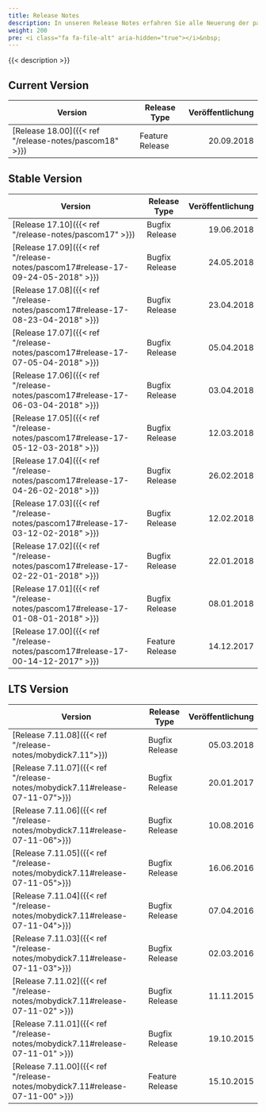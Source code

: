 ```yaml
---
title: Release Notes
description: In unseren Release Notes erfahren Sie alle Neuerung der pascom Telefonanlage
weight: 200
pre: <i class="fa fa-file-alt" aria-hidden="true"></i>&nbsp;
---
```


{{< description >}}

## Current Version

|Version|Release Type|Veröffentlichung|
|-------|------------|---------------:|
|[Release 18.00]({{< ref "/release-notes/pascom18" >}})| Feature Release | 20.09.2018 |

## Stable Version

|Version|Release Type|Veröffentlichung|
|-------|------------|---------------:|
|[Release 17.10]({{< ref "/release-notes/pascom17" >}})| Bugfix Release | 19.06.2018 |
|[Release 17.09]({{< ref "/release-notes/pascom17#release-17-09-24-05-2018" >}})| Bugfix Release | 24.05.2018 |
|[Release 17.08]({{< ref "/release-notes/pascom17#release-17-08-23-04-2018" >}})| Bugfix Release | 23.04.2018 |
|[Release 17.07]({{< ref "/release-notes/pascom17#release-17-07-05-04-2018" >}})| Bugfix Release | 05.04.2018 |
|[Release 17.06]({{< ref "/release-notes/pascom17#release-17-06-03-04-2018" >}})| Bugfix Release | 03.04.2018 |
|[Release 17.05]({{< ref "/release-notes/pascom17#release-17-05-12-03-2018" >}})| Bugfix Release | 12.03.2018 |
|[Release 17.04]({{< ref "/release-notes/pascom17#release-17-04-26-02-2018" >}})| Bugfix Release | 26.02.2018 |
|[Release 17.03]({{< ref "/release-notes/pascom17#release-17-03-12-02-2018" >}})| Bugfix Release | 12.02.2018 |
|[Release 17.02]({{< ref "/release-notes/pascom17#release-17-02-22-01-2018" >}})| Bugfix Release | 22.01.2018 |
|[Release 17.01]({{< ref "/release-notes/pascom17#release-17-01-08-01-2018" >}})| Bugfix Release | 08.01.2018 |
|[Release 17.00]({{< ref "/release-notes/pascom17#release-17-00-14-12-2017" >}})| Feature Release | 14.12.2017 |

<!-- 
|Version|Release Type|Veröffentlichung|
|-------|------------|---------------:|
|[Release 15.12]({{< ref "/release-notes/pascom15" >}})| Bugfix Release | 04.07.2018
|[Release 15.11]({{< ref "/release-notes/pascom15#release-15-11-30-04-2018" >}})| Bugfix Release | 30.04.2018 |
|[Release 15.10]({{< ref "/release-notes/pascom15#release-15-10-09-04-2018" >}})| Bugfix Release | 09.04.2018 |
|[Release 15.09]({{< ref "/release-notes/pascom15#release-15-09-19-03-2018" >}})| Bugfix Release | 19.03.2018 |
|[Release 15.08]({{< ref "/release-notes/pascom15#release-15-08-06-03-2018" >}})| Bugfix Release | 06.03.2018 |
|[Release 15.07]({{< ref "/release-notes/pascom15#release-15-07-22-02-2018" >}})| Bugfix Release | 22.02.2018 |
|[Release 15.06]({{< ref "/release-notes/pascom15#release-15-06-19-02-2018" >}})| Bugfix Release | 19.02.2018 |
|[Release 15.05]({{< ref "/release-notes/pascom15#release-15-05-29-01-2018" >}})| Bugfix Release | 29.01.2018 |
|[Release 15.04]({{< ref "/release-notes/pascom15#release-15-04-15-01-2018" >}})| Bugfix Release | 15.01.2018 |
|[Release 15.03]({{< ref "/release-notes/pascom15#release-15-03-05-12-2017" >}})| Bugfix Release | 05.12.2017 |
|[Release 15.02]({{< ref "/release-notes/pascom15#release-15-02-12-10-2017" >}})| Bugfix Release | 12.10.2017 |
|[Release 15.01]({{< ref "/release-notes/pascom15#release-15-01-03-08-2017" >}})| Bugfix Release | 03.08.2017 |
|[Release 15.00]({{< ref "/release-notes/pascom15#release-15-00-28-06-2017" >}})| Feature Release | 28.06.2017 |
 -->

## LTS Version

|Version|Release Type|Veröffentlichung|
|-------|------------|---------------:|
|[Release 7.11.08]({{< ref "/release-notes/mobydick7.11">}})| Bugfix Release | 05.03.2018 |
|[Release 7.11.07]({{< ref "/release-notes/mobydick7.11#release-07-11-07">}})| Bugfix Release | 20.01.2017 |
|[Release 7.11.06]({{< ref "/release-notes/mobydick7.11#release-07-11-06">}})| Bugfix Release | 10.08.2016 |
|[Release 7.11.05]({{< ref "/release-notes/mobydick7.11#release-07-11-05">}})| Bugfix Release | 16.06.2016 |
|[Release 7.11.04]({{< ref "/release-notes/mobydick7.11#release-07-11-04">}})| Bugfix Release | 07.04.2016 |
|[Release 7.11.03]({{< ref "/release-notes/mobydick7.11#release-07-11-03">}})| Bugfix Release | 02.03.2016 |
|[Release 7.11.02]({{< ref "/release-notes/mobydick7.11#release-07-11-02" >}})| Bugfix Release | 11.11.2015 |
|[Release 7.11.01]({{< ref "/release-notes/mobydick7.11#release-07-11-01" >}})| Bugfix Release | 19.10.2015  |
|[Release 7.11.00]({{< ref "/release-notes/mobydick7.11#release-07-11-00" >}})| Feature Release | 15.10.2015 |
